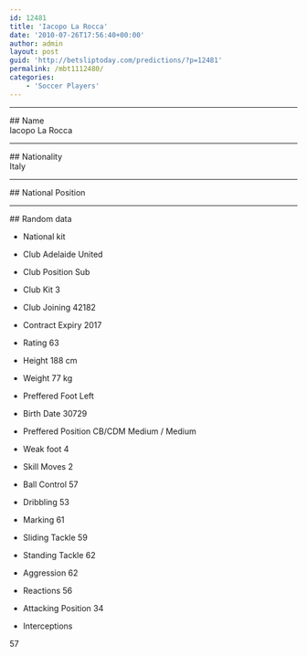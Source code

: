 ```yaml
---
id: 12481
title: 'Iacopo La Rocca'
date: '2010-07-26T17:56:40+00:00'
author: admin
layout: post
guid: 'http://betsliptoday.com/predictions/?p=12481'
permalink: /mbt1112480/
categories:
    - 'Soccer Players'
---
```


- - - - - -

\## Name  
 Iacopo La Rocca

- - - - - -

\## Nationality  
 Italy

- - - - - -

\## National Position

- - - - - -

\## Random data

- National kit
- Club
 Adelaide United

- Club Position
 Sub

- Club Kit
 3

- Club Joining
 42182

- Contract Expiry
 2017

- Rating
 63

- Height
 188 cm

- Weight
 77 kg

- Preffered Foot
 Left

- Birth Date
 30729

- Preffered Position
 CB/CDM Medium / Medium

- Weak foot
 4

- Skill Moves
 2

- Ball Control
 57

- Dribbling
 53

- Marking
 61

- Sliding Tackle
 59

- Standing Tackle
 62

- Aggression
 62

- Reactions
 56

- Attacking Position
 34

- Interceptions

 57
